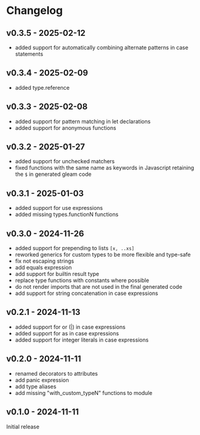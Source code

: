 # Changelog

## v0.3.5 - 2025-02-12

- added support for automatically combining alternate patterns in case statements

## v0.3.4 - 2025-02-09

- added type.reference

## v0.3.3 - 2025-02-08

- added support for pattern matching in let declarations
- added support for anonymous functions

## v0.3.2 - 2025-01-27

- added support for unchecked matchers
- fixed functions with the same name as keywords in Javascript retaining the `$` in generated gleam code

## v0.3.1 - 2025-01-03

- added support for use expressions
- added missing types.functionN functions

## v0.3.0 - 2024-11-26

- added support for prepending to lists `[x, ..xs]`
- reworked generics for custom types to be more flexible and type-safe
- fix not escaping strings
- add equals expression
- add support for builtin result type
- replace type functions with constants where possible
- do not render imports that are not used in the final generated code
- add support for string concatenation in case expressions

## v0.2.1 - 2024-11-13

- added support for or (|) in case expressions
- added support for as in case expressions
- added support for integer literals in case expressions

## v0.2.0 - 2024-11-11

- renamed decorators to attributes
- add panic expression
- add type aliases
- add missing "with_custom_typeN" functions to module

## v0.1.0 - 2024-11-11

Initial release
